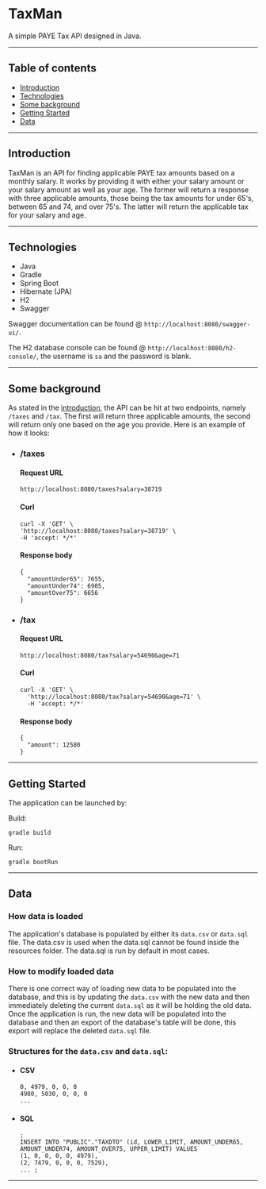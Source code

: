 # TaxMan

A simple PAYE Tax API designed in Java.

***

## Table of contents
* [Introduction](#introduction)
* [Technologies](#technologies)
* [Some background](#some-background)
* [Getting Started](#getting-started)
* [Data](#data)
***
## Introduction
TaxMan is an API for finding applicable PAYE tax amounts based on a monthly salary. 
It works by providing it with either your salary amount or your salary amount as 
well as your age. The former will return a response with three applicable amounts,
those being the tax amounts for under 65's, between 65 and 74, and over 75's. The latter
will return the applicable tax for your salary and age.
***
## Technologies
* Java
* Gradle 
* Spring Boot
* Hibernate (JPA)
* H2
* Swagger

Swagger documentation can be found @  `http://localhost:8080/swagger-ui/`.

The H2 database console can be found @  `http://localhost:8080/h2-console/`, the username is `sa` and the password is blank.
***
## Some background
As stated in the [introduction](#introduction), the API can be hit at two endpoints, 
namely `/taxes` and `/tax`. The first will return three applicable amounts, the second will 
return only one based on the age you provide. Here is an example of how it looks:
* ### /taxes
  #### Request URL
    `http://localhost:8080/taxes?salary=38719`

    #### Curl
    ```
    curl -X 'GET' \
    'http://localhost:8080/taxes?salary=38719' \
    -H 'accept: */*'
    ```
    
    #### Response body
    ```
    {
      "amountUnder65": 7655,
      "amountUnder74": 6905,
      "amountOver75": 6656
    }
    ```
* ### /tax
    
    #### Request URL
    `http://localhost:8080/tax?salary=54690&age=71`
    
    #### Curl
    ```
    curl -X 'GET' \
      'http://localhost:8080/tax?salary=54690&age=71' \
      -H 'accept: */*'
    ```

    #### Response body
    ```
    {
      "amount": 12580
    }
    ```


***
## Getting Started

The application can be launched by:

Build:

`gradle build`

Run:

`gradle bootRun`
***
## Data
### How data is loaded
The application's database is populated by either its `data.csv` or `data.sql` file. The data.csv is used
when the data.sql cannot be found inside the resources folder. The data.sql is run by default in most
cases. 

### How to modify loaded data
There is one correct way of loading new data to be populated into the database, and this is by updating
the `data.csv` with the new data and then immediately deleting the current `data.sql` as it will be holding
the old data. Once the application is run, the new data will be populated into the database and then an
export of the database's table will be done, this export will replace the deleted `data.sql` file.

### Structures for the `data.csv` and `data.sql`:
* #### CSV

    ```
    0, 4979, 0, 0, 0
    4980, 5030, 0, 0, 0
    ...
    ```

* #### SQL
    ```
    ;
    INSERT INTO "PUBLIC"."TAXDTO" (id, LOWER_LIMIT, AMOUNT_UNDER65, AMOUNT_UNDER74, AMOUNT_OVER75, UPPER_LIMIT) VALUES
    (1, 0, 0, 0, 0, 4979),
    (2, 7479, 0, 0, 0, 7529),
    ... ;
    ```
***